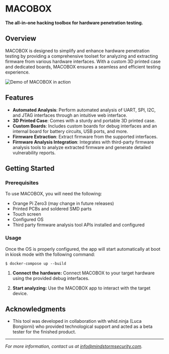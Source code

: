 # MACOBOX

**The all-in-one hacking toolbox for hardware penetration testing.**

## Overview

MACOBOX is designed to simplify and enhance hardware penetration testing by providing a comprehensive toolset for analyzing and extracting firmware from various hardware interfaces. With a custom 3D printed case and dedicated boards, MACOBOX ensures a seamless and efficient testing experience.

![Demo of MACOBOX in action](images/macobox.gif)


## Features

- **Automated Analysis**: Perform automated analysis of UART, SPI, I2C, and JTAG interfaces through an intuitive web interface.
- **3D Printed Case**: Comes with a sturdy and portable 3D printed case.
- **Custom Boards**: Includes custom boards for debug interfaces and an internal board for battery circuits, USB ports, and more.
- **Firmware Extraction**: Extract firmware from the supported interfaces.
- **Firmware Analysis Integration**: Integrates with third-party firmware analysis tools to analyze extracted firmware and generate detailed vulnerability reports.

## Getting Started

### Prerequisites

To use MACOBOX, you will need the following:
- Orange Pi Zero3 (may change in future releases)
- Printed PCBs and soldered SMD parts
- Touch screen
- Configured OS
- Third party firmware analysis tool APIs installed and configured

### Usage

Once the OS is properly configured, the app will start automatically at boot in kiosk mode with the following command:

`$ docker-compose up --build`

1. **Connect the hardware:**
    Connect MACOBOX to your target hardware using the provided debug interfaces.

2. **Start analyzing:**
    Use the MACOBOX app to interact with the target device.


## Acknowledgments

- This tool was developed in collaboration with whid.ninja (Luca Bongiorni) who provided technological support and acted as a beta tester for the finished product. 

---

*For more information, contact us at [info@mindstormsecurity.com](mailto:info@mindstormsecurity.com).*

